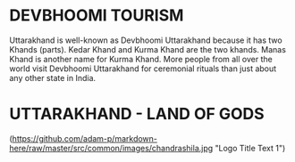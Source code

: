 # DEVBHOOMI TOURISM
Uttarakhand is well-known as Devbhoomi Uttarakhand because it has two Khands (parts). Kedar Khand and Kurma Khand are the two khands. Manas Khand is another name for Kurma Khand. More people from all over the world visit Devbhoomi Uttarakhand for ceremonial rituals than just about any other state in India.

# UTTARAKHAND - LAND OF GODS
 
(https://github.com/adam-p/markdown-here/raw/master/src/common/images/chandrashila.jpg "Logo Title Text 1")
